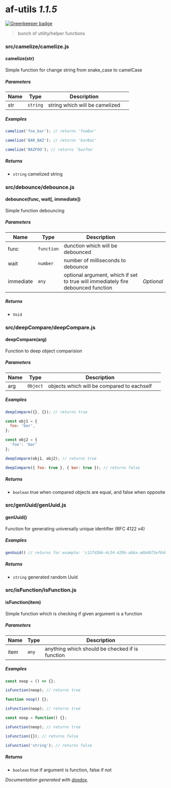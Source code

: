 # af-utils *1.1.5*

[![Greenkeeper badge](https://badges.greenkeeper.io/tranotheron/af-utils.svg)](https://greenkeeper.io/)

> bunch of utility/helper functions


### src/camelize/camelize.js


#### camelize(str) 

Simple function for change string from snake_case to camelCase




##### Parameters

| Name | Type | Description |  |
| ---- | ---- | ----------- | -------- |
| str | `string`  | string which will be camelized | &nbsp; |




##### Examples

```javascript
camelize('foo_bar'); // returns 'fooBar'
```
```javascript
camelize('BAR_BAZ'); // returns 'barBaz'
```
```javascript
camelize('BAZFOO'); // returns 'bazfoo'
```


##### Returns


- `string`  camelized string




### src/debounce/debounce.js


#### debounce(func, wait[, immediate]) 

Simple function debouncing




##### Parameters

| Name | Type | Description |  |
| ---- | ---- | ----------- | -------- |
| func | `function`  | dunction which will be debounced | &nbsp; |
| wait | `number`  | number of milliseconds to debounce | &nbsp; |
| immediate | `any`  | optional argument, which if set to true will immediately fire debounced function | *Optional* |




##### Returns


- `Void`




### src/deepCompare/deepCompare.js


#### deepCompare(arg) 

Function to deep object comparision




##### Parameters

| Name | Type | Description |  |
| ---- | ---- | ----------- | -------- |
| arg | `Object`  | objects which will be compared to eachself | &nbsp; |




##### Examples

```javascript
deepCompare({}, {}); // returns true
```
```javascript
const obj1 = {
  foo: 'bar',
};

const obj2 = {
  'foo': 'bar'
};

deepCompare(obj1, obj2); // returns true
```
```javascript
deepCompare({ foo: true }, { bar: true }); // returns false
```


##### Returns


- `boolean`  true when compared objects are equal, and false when opposite




### src/genUuid/genUuid.js


#### genUuid() 

Function for generating universally unique identifier (RFC 4122 v4)






##### Examples

```javascript
genUuid() // returns for example: 'c127d3bb-4c34-429b-ab6a-a6b4073ef6d4'
```


##### Returns


- `string`  generated random Uuid




### src/isFunction/isFunction.js


#### isFunction(item) 

Simple function which is checking if given argument is a function




##### Parameters

| Name | Type | Description |  |
| ---- | ---- | ----------- | -------- |
| item | `any`  | anything which should be checked if is function | &nbsp; |




##### Examples

```javascript
const noop = () => {};

isFunction(noop); // returns true
```
```javascript
function noop() {};

isFunction(noop); // returns true
```
```javascript
const noop = function() {};

isFunction(noop); // returns true
```
```javascript
isFunction({}); // returns false
```
```javascript
isFunction('string'); // returns false
```


##### Returns


- `boolean`  true if argument is function, false if not




*Documentation generated with [doxdox](https://github.com/neogeek/doxdox).*
